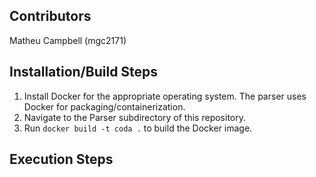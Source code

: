 ## Contributors
Matheu Campbell (mgc2171)

## Installation/Build Steps
1. Install Docker for the appropriate operating system.
   The parser uses Docker for packaging/containerization.
2. Navigate to the Parser subdirectory of this repository.
3. Run `docker build -t coda .` to build the Docker image.

## Execution Steps
